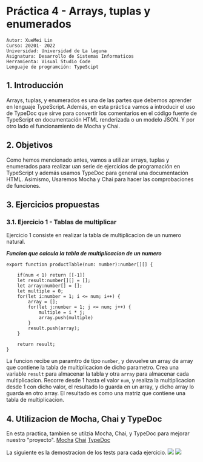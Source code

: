 # Práctica 4 - Arrays, tuplas y enumerados

```
Autor: XueMei Lin
Curso: 20201- 2022
Universidad: Universidad de La laguna
Asignatura: Desarrollo de Sistemas Informaticos
Herramienta: Visual Studio Code
Lenguaje de programción: TypeScipt
```

## 1. Introducción
Arrays, tuplas, y enumerados es una de las partes que debemos aprender en lenguaje TypeScript. Además, en esta práctica vamos a introducir el uso de TypeDoc que sirve para convertir los comentarios en el código fuente de TypeScript en documentación HTML renderizada o un modelo JSON. Y por otro lado el funcionamiento de Mocha y Chai.

## 2. Objetivos

Como hemos mencionado antes, vamos a utilizar arrays, tuplas y enumerados para realizar uan serie de ejercicios de programación en TypeScript y además usamos TypeDoc para general una documentación HTML. Asimismo, Usaremos Mocha y Chai para hacer las comprobaciones de funciones.

## 3. Ejercicios propuestas

### 3.1. Ejercicio 1 - Tablas de multiplicar

Ejercicio 1 consiste en realizar la tabla de multiplicacion de un numero natural.

***Funcion que calcula la tabla de multiplicacion de un numero***
```
export function productTable(num: number):number[][] {

    if(num < 1) return [[-1]]
    let result:number[][] = [];
    let array:number[] = [];
    let multiple = 0;
    for(let i:number = 1; i <= num; i++) {
        array = [];
        for(let j:number = 1; j <= num; j++) {
            multiple = i * j;
            array.push(multiple)
        }
        result.push(array);
    }

    return result;
}
```

La funcion recibe un paramtro de tipo `number`, y devuelve un array de array que contiene la tabla de multiplicacion de dicho parametro.
Crea una variable `result` para almacenar la tabla y otra `array` para almacenar cada multiplicacion. Recorre desde 1 hasta el valor `num`, y realiza la multiplicacion desde 1 con dicho valor, el resultado lo guarda en un array, y dicho array lo guarda en otro array. El resultado es como una matriz que contiene una tabla de multiplicacion. 




## 4. Utilizacion de Mocha, Chai y TypeDoc
En esta practica, tambien se utilzia Mocha, Chai, y TypeDoc para mejorar nuestro "proyecto".
[Mocha](https://mochajs.org/)
[Chai](https://www.chaijs.com/)
[TypeDoc](https://typedoc.org/)

La siguiente es la demostracion de los tests para cada ejercicio.
![](img/.png)
![](img/.png) 

